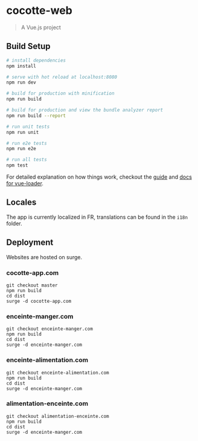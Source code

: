 # cocotte-web

> A Vue.js project

## Build Setup

``` bash
# install dependencies
npm install

# serve with hot reload at localhost:8080
npm run dev

# build for production with minification
npm run build

# build for production and view the bundle analyzer report
npm run build --report

# run unit tests
npm run unit

# run e2e tests
npm run e2e

# run all tests
npm test
```

For detailed explanation on how things work, checkout the [guide](http://vuejs-templates.github.io/webpack/) and [docs for vue-loader](http://vuejs.github.io/vue-loader).

## Locales

The app is currently localized in FR, translations can be found in the `i18n` folder.

## Deployment

Websites are hosted on surge.

### cocotte-app.com

```
git checkout master
npm run build
cd dist
surge -d cocotte-app.com
```

### enceinte-manger.com

```
git checkout enceinte-manger.com
npm run build
cd dist
surge -d enceinte-manger.com
```

### enceinte-alimentation.com

```
git checkout enceinte-alimentation.com
npm run build
cd dist
surge -d enceinte-manger.com
```

### alimentation-enceinte.com

```
git checkout alimentation-enceinte.com
npm run build
cd dist
surge -d enceinte-manger.com
```
